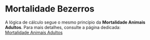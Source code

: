 # **Mortalidade Bezerros**  

A lógica de cálculo segue o mesmo princípio da **Mortalidade Animais Adultos**. Para mais detalhes, consulte a página dedicada:  
[Mortalidade Animais Adultos](./mortalidade_animais_adultos.md)